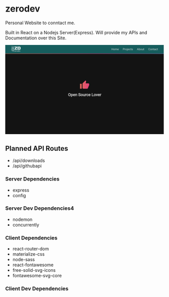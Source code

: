# zerodev

Personal Website to conntact me.

Built in React on a Nodejs Server(Express).  Will provide my APIs and Documentation over this Site.

![zerodev](./client/src/assets/portfolio/zerodev.png)

## Planned API Routes
 * /api/downloads
 * /api/githubapi
  

### Server Dependencies

* express
* config

### Server Dev Dependencies4

- nodemon
- concurrently

### Client Dependencies

- react-router-dom
- materialize-css
- node-sass
- react-fontawesome
- free-solid-svg-icons
- fontawesome-svg-core

### Client Dev Dependencies
